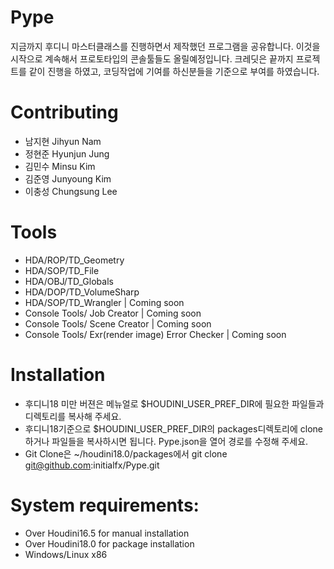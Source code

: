 # Pype
지금까지 후디니 마스터클래스를 진행하면서 제작했던 프로그램을 공유합니다. 이것을 시작으로 계속해서 프로토타입의 콘솔툴들도 올릴예정입니다. 크레딧은 끝까지 프로젝트를 같이 진행을 하였고, 코딩작업에 기여를 하신분들을 기준으로 부여를 하였습니다. 

# Contributing
* 남지현 Jihyun Nam
* 정현준 Hyunjun Jung
* 김민수 Minsu Kim
* 김준영 Junyoung Kim
* 이충성 Chungsung Lee

# Tools
* HDA/ROP/TD_Geometry
* HDA/SOP/TD_File
* HDA/OBJ/TD_Globals
* HDA/DOP/TD_VolumeSharp
* HDA/SOP/TD_Wrangler | Coming soon
* Console Tools/ Job Creator | Coming soon
* Console Tools/ Scene Creator | Coming soon
* Console Tools/ Exr(render image) Error Checker | Coming soon

# Installation
* 후디니18 미만 버젼은 메뉴얼로 $HOUDINI_USER_PREF_DIR에 필요한 파일들과 디렉토리를 복사해 주세요.
* 후디니18기준으로 $HOUDINI_USER_PREF_DIR의 packages디렉토리에 clone하거나 파일들을 복사하시면 됩니다. Pype.json을 열어 경로를 수정해 주세요.
* Git Clone은 ~/houdini18.0/packages에서 git clone git@github.com:initialfx/Pype.git 

# System requirements:
* Over Houdini16.5 for manual installation
* Over Houdini18.0 for package installation
* Windows/Linux x86
